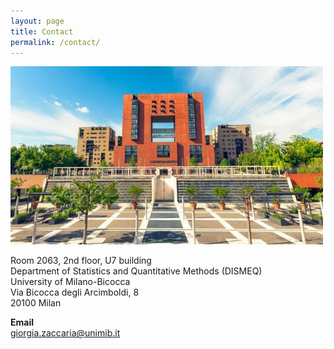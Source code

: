 ```yaml
---
layout: page
title: Contact
permalink: /contact/
---
```

<!-- ![](unitelma.png) -->

![](milano-bicocca.jpg)

Room 2063, 2nd floor, U7 building \
Department of Statistics and Quantitative Methods (DISMEQ) \
University of Milano-Bicocca \
Via Bicocca degli Arcimboldi, 8 \
20100 Milan 
     
**Email**   
<a href="mailto:giorgia.zaccaria@unimib.it" target="_blank">giorgia.zaccaria@unimib.it </a>

 
 

